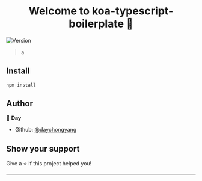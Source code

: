 <h1 align="center">Welcome to koa-typescript-boilerplate 👋</h1>
<p>
  <img alt="Version" src="https://img.shields.io/badge/version-1.0.0-blue.svg?cacheSeconds=2592000" />
</p>

> a

## Install

```sh
npm install
```

## Author

👤 **Day**

- Github: [@daychongyang](https://github.com/daychongyang)

## Show your support

Give a ⭐️ if this project helped you!

---
